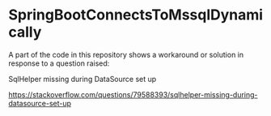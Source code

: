 # SpringBootConnectsToMssqlDynamically

A part of the code in this repository shows a workaround or solution in response to a question raised:

SqlHelper missing during DataSource set up

https://stackoverflow.com/questions/79588393/sqlhelper-missing-during-datasource-set-up

